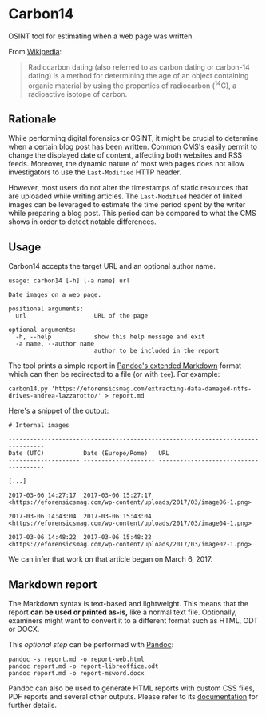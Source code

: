 # Carbon14

OSINT tool for estimating when a web page was written.

From [Wikipedia][1]:

> Radiocarbon dating (also referred to as carbon dating or carbon-14 dating) is
> a method for determining the age of an object containing organic material by
> using the properties of radiocarbon (<sup>14</sup>C), a radioactive isotope of
> carbon.

## Rationale

While performing digital forensics or OSINT, it might be crucial to determine
when a certain blog post has been written. Common CMS's easily permit to change
the displayed date of content, affecting both websites and RSS feeds. Moreover,
the dynamic nature of most web pages does not allow investigators to use the
`Last-Modified` HTTP header.

However, most users do not alter the timestamps of static resources that are
uploaded while writing articles. The `Last-Modified` header of linked images can
be leveraged to estimate the time period spent by the writer while preparing a
blog post. This period can be compared to what the CMS shows in order to detect
notable differences.

## Usage

Carbon14 accepts the target URL and an optional author name.

    usage: carbon14 [-h] [-a name] url

    Date images on a web page.

    positional arguments:
      url                   URL of the page

    optional arguments:
      -h, --help            show this help message and exit
      -a name, --author name
                            author to be included in the report

The tool prints a simple report in [Pandoc's extended Markdown][2] format which
can then be redirected to a file (or with `tee`). For example:

    carbon14.py 'https://eforensicsmag.com/extracting-data-damaged-ntfs-drives-andrea-lazzarotto/' > report.md

Here's a snippet of the output:

    # Internal images

    --------------------------------------------------------------------------------
    Date (UTC)           Date (Europe/Rome)   URL
    -------------------- -------------------- --------------------------------------

    [...]

    2017-03-06 14:27:17  2017-03-06 15:27:17  <https://eforensicsmag.com/wp-content/uploads/2017/03/image06-1.png>

    2017-03-06 14:43:04  2017-03-06 15:43:04  <https://eforensicsmag.com/wp-content/uploads/2017/03/image04-1.png>

    2017-03-06 14:48:22  2017-03-06 15:48:22  <https://eforensicsmag.com/wp-content/uploads/2017/03/image02-1.png>

We can infer that work on that article began on March 6, 2017.

## Markdown report

The Markdown syntax is text-based and lightweight. This means that the report
**can be used or printed as-is,** like a normal text file. Optionally, examiners
might want to convert it to a different format such as HTML, ODT or DOCX.

This *optional step* can be performed with [Pandoc][3]:

    pandoc -s report.md -o report-web.html
    pandoc report.md -o report-libreoffice.odt
    pandoc report.md -o report-msword.docx

Pandoc can also be used to generate HTML reports with custom CSS files, PDF
reports and several other outputs. Please refer to its [documentation][2] for
further details.


  [1]: https://en.wikipedia.org/wiki/Radiocarbon_dating
  [2]: https://pandoc.org/MANUAL.html
  [3]: https://pandoc.org/
